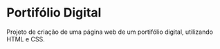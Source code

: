 # Portifólio Digital
Projeto de criação de uma página web de um portifólio digital, utilizando HTML e CSS.  
